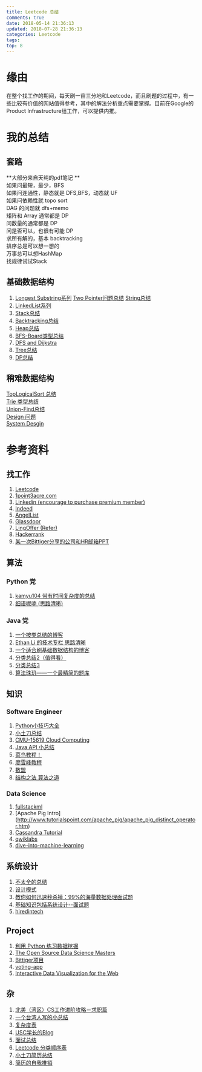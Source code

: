 ```yaml
---
title: Leetcode 总结
comments: true
date: 2018-05-14 21:36:13
updated: 2018-07-28 21:36:13
categories: Leetcode
tags: 
top: 8
---
```


# 缘由
在整个找工作的期间，每天刷一亩三分地和Leetcode，而且刷题的过程中，有一些比较有价值的网站值得参考，其中的解法分析重点需要掌握。目前在Google的Product Infrastructure组工作，可以提供内推。

# 我的总结
## 套路
**大部分来自天纯的pdf笔记  **  
如果问最短，最少，BFS  如果问连通性，静态就是 DFS,BFS，动态就 UF  如果问依赖性就 topo sort  DAG 的问题就 dfs+memo  矩阵和 Array 通常都是 DP  问数量的通常都是 DP  问是否可以，也很有可能 DP  求所有解的，基本 backtracking  排序总是可以想一想的  
万事总可以想HashMap  
找规律试试Stack
<!--more-->
## 基础数据结构
1. [Longest Substring系列](http://joshuablog.herokuapp.com/Longest-Substring%E7%B3%BB%E5%88%97.html) 
[Two Pointer问题总结](http://joshuablog.herokuapp.com/Two-Pointer%E9%97%AE%E9%A2%98%E6%80%BB%E7%BB%93.html)
[String总结](http://joshuablog.herokuapp.com/String%E6%80%BB%E7%BB%93.html)  
2. [LinkedList系列](http://joshuablog.herokuapp.com/LinkedList%E7%B3%BB%E5%88%97.html)  
3. [Stack总结](http://joshuablog.herokuapp.com/Stack%E6%80%BB%E7%BB%93.html)  
4. [Backtracking总结](http://joshuablog.herokuapp.com/Backtracking%E6%80%BB%E7%BB%93.html)  
5. [Heap总结](http://joshuablog.herokuapp.com/Heap%E6%80%BB%E7%BB%93.html)  
6. [BFS-Board类型总结](http://joshuablog.herokuapp.com/BFS-Maze%E7%B1%BB%E5%9E%8B%E6%80%BB%E7%BB%93.html)
7. [DFS and Dijkstra](http://joshuablog.herokuapp.com/DFS-BFS-%E6%80%BB%E7%BB%93.html)
8. [Tree总结](http://joshuablog.herokuapp.com/Tree%E6%80%BB%E7%BB%93.html)
9. [DP总结](http://joshuablog.herokuapp.com/DP%E6%80%BB%E7%BB%93.html)

## 稍难数据结构
[TopLogicalSort 总结](http://joshuablog.herokuapp.com/TopLogicalSort-%E6%80%BB%E7%BB%93.html)  
[Trie 类型总结](http://joshuablog.herokuapp.com/Trie-%E7%B1%BB%E5%9E%8B%E6%80%BB%E7%BB%93.html)  
[Union-Find总结](http://joshuablog.herokuapp.com/Union-Find%E6%80%BB%E7%BB%93.html)  
[Design 问题](http://joshuablog.herokuapp.com/Design-%E9%97%AE%E9%A2%98.html)  
[System Desgin](http://joshuablog.herokuapp.com/System-Desgin.html)

# 参考资料

## 找工作
1. [Leetcode](https://leetcode.com/)
2. [1point3acre.com](http://www.1point3acres.com/bbs/)
3. [Linkedin (encourage to purchase premium member)](https://www.linkedin.com/)
4. [Indeed](https://www.indeed.com/)
5. [AngelList](https://angel.co/)
6. [Glassdoor](https://www.glassdoor.com/index.htm)
7. [LingOffer (Refer)](https://lingoffer.com/resource)
8. [Hackerrank](https://www.hackerrank.com/)
9. [某一次Bittiger分享的公司和HR邮箱PPT](https://bittigerfiles.s3.amazonaws.com/Company%20Slides%20for%20Career%20Meetup.pdf?nsukey=ITLZW1c%2BEgWMA0N%2BJBaXv%2FTqZfXkpCvREiPlHgVeBcN7soSoXYRWytE327M0R6ViNZGxVxz4LfMcE2hmJ6AvzeEtV9DgVfjU7qsgBq04n9qO0o032Ohq0bV%2BdG91IBWmq2w2vNgSuFQOtYWka9zmt5vN5L4WSfgI8EjHhSQQfLBBiv0KDTDXhWsX40T1gx3a)


## 算法
### Python 党
1. [kamyu104 带有时间复杂度的总结](https://github.com/kamyu104/LeetCode)
2. [细语呢喃 (思路清晰)](https://www.hrwhisper.me/)

### Java 党
1. [一个按类总结的博客](https://www.zybuluo.com/Yano/note/253217)
2. [Ethan Li 的技术专栏 思路清晰](https://segmentfault.com/a/1190000003922961)
3. [一个适合刷基础数据结构的博客](https://www.kancloud.cn/kancloud/data-structure-and-algorithm-notes/72897)
4. [分类总结2（值得看）](https://liut2.gitbooks.io/crazystuff/content/trie.html)
5. [分类总结3](https://mnmunknown.gitbooks.io/algorithm-notes/content/)
6. [算法珠玑——一个最精简的题库](https://soulmachine.gitbooks.io/algorithm-essentials/content/java/)

## 知识
### Software Engineer
1. [Python小技巧大全](https://taizilongxu.gitbooks.io/stackoverflow-about-python/content/80/README.html)
2. [小土刀总结](http://wdxtub.com/2016/01/22/programmer-startline-1/)
3. [CMU-15619 Cloud Computing](http://www.cs.cmu.edu/~msakr/15619-s16/index.html)
4. [Java API 小总结](http://wiki.jikexueyuan.com/project/java/object-classes.html)
5. [菜鸟教程！](http://www.runoob.com/)
6. [廖雪峰教程](https://www.liaoxuefeng.com/)
7. [数盟](http://dataunion.org/tag/python)
8. [结构之法 算法之道](http://blog.csdn.net/v_july_v?viewmode=contents)

### Data Science
1. [fullstackml](https://fullstackml.com/)
2. [Apache Pig Intro] (http://www.tutorialspoint.com/apache_pig/apache_pig_distinct_operator.htm)
3. [Cassandra Tutorial](http://www.tutorialspoint.com/cassandra/index.htm)
4. [qwiklabs](https://qwiklabs.com/)
5. [dive-into-machine-learning](https://github.com/hangtwenty/dive-into-machine-learning)

## 系统设计
1. [不太全的总结](http://systemdesigns.blogspot.com/?view=classic)
2. [设计模式](http://novoland.github.io/%E8%AE%BE%E8%AE%A1/2015/04/02/%E5%B8%B8%E7%94%A8%E8%AE%BE%E8%AE%A1%E6%A8%A1%E5%BC%8F%E7%9A%84%E6%80%BB%E7%BB%93.html)
3. [教你如何迅速秒杀掉：99%的海量数据处理面试题](http://blog.csdn.net/v_july_v/article/details/7382693)
4. [基础知识包括系统设计--面试题](https://hellohell.gitbooks.io/java-/content/url_shorten_design.html)
5. [hiredintech](https://www.hiredintech.com/classrooms/system-design/lesson/104)


## Project
1. [利用 Python 练习数据挖掘](http://python.jobbole.com/83563/)
2. [The Open Source Data Science Masters](http://datasciencemasters.org/)
3. [Bittiger项目](https://slack-files.com/T0GUEMKEZ-F0J4G9QTT-274d3bc97e)
4. [voting-app](http://sahatyalkabov.com/create-a-character-voting-app-using-react-nodejs-mongodb-and-socketio/)
5. [Interactive Data Visualization for the Web](http://chimera.labs.oreilly.com/books/1230000000345/index.html)

## 杂
1. [北美（湾区）CS工作进阶攻略－求职篇](http://www.1point3acres.com/bbs/thread-104824-1-1.html)
2. [一个台湾人写的小总结](https://medium.com/@KenjiChao/2016-17-%E7%BE%8E%E5%9C%8B%E8%BB%9F%E9%AB%94%E5%B7%A5%E7%A8%8B%E5%B8%AB%E6%B1%82%E8%81%B7%E5%BF%83%E5%BE%97-a5c00427fa73)
3. [复杂度表](http://bigocheatsheet.com/)
4. [USC学长的Blog](http://yansu.org/)
5. [面试总结](https://zhuanlan.zhihu.com/p/30218471)
6. [Leetcode 分类顺序表](https://docs.google.com/spreadsheets/d/17ZXOm9P7hK7cTmSy_FslOB7nbctbGBFRPR5jQg4aJ7s/edit#gid=1222314994)
7. [小土刀简历总结](https://github.com/wdxtub/WDXpeak/blob/master/3.0/Interview/Code%20Complete/resume-and-introduction.md)
8. [简历的自我推销](https://aaronk9.gitbooks.io/programmer/content/ru-he-dong-shou-zhun-bei-project.html)